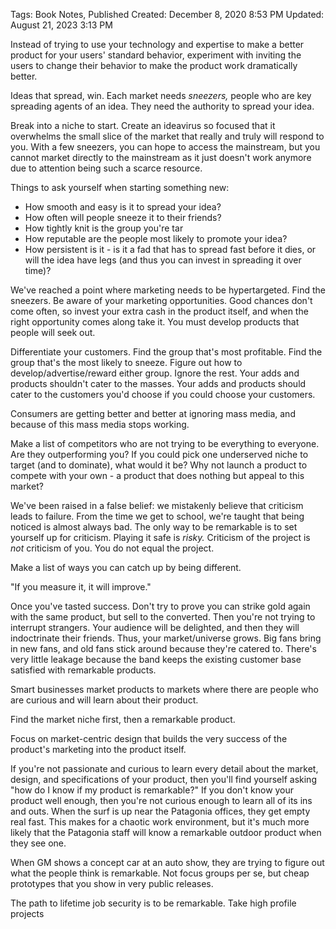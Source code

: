 Tags: Book Notes, Published
Created: December 8, 2020 8:53 PM
Updated: August 21, 2023 3:13 PM

Instead of trying to use your technology and expertise to make a better product for your users' standard behavior, experiment with inviting the users to change their behavior to make the product work dramatically better.

Ideas that spread, win. Each market needs *sneezers,* people who are key spreading agents of an idea. They need the authority to spread your idea.

Break into a niche to start. Create an ideavirus so focused that it overwhelms the small slice of the market that really and truly will respond to you. With a few sneezers, you can hope to access the mainstream, but you cannot market directly to the mainstream as it just doesn't work anymore due to attention being such a scarce resource.

Things to ask yourself when starting something new:

- How smooth and easy is it to spread your idea?
- How often will people sneeze it to their friends?
- How tightly knit is the group you're tar
- How reputable are the people most likely to promote your idea?
- How persistent is it - is it a fad that has to spread fast before it dies, or will the idea have legs (and thus you can invest in spreading it over time)?

We've reached a point where marketing needs to be hypertargeted. Find the sneezers. Be aware of your marketing opportunities. Good chances don't come often, so invest your extra cash in the product itself, and when the right opportunity comes along take it. You must develop products that people will seek out.

Differentiate your customers. Find the group that's most profitable. Find the group that's the most likely to sneeze. Figure out how to develop/advertise/reward either group. Ignore the rest. Your adds and products shouldn't cater to the masses. Your adds and products should cater to the customers you'd choose if you could choose your customers.

Consumers are getting better and better at ignoring mass media, and because of this mass media stops working.

Make a list of competitors who are not trying to be everything to everyone. Are they outperforming you? If you could pick one underserved niche to target (and to dominate), what would it be? Why not launch a product to compete with your own - a product that does nothing but appeal to this market?

We've been raised in a false belief: we mistakenly believe that criticism leads to failure. From the time we get to school, we're taught that being noticed is almost always bad. The only way to be remarkable is to set yourself up for criticism. Playing it safe is *risky.* Criticism of the project is *not* criticism of you. You do not equal the project.

Make a list of ways you can catch up by being different.

"If you measure it, it will improve."

Once you've tasted success. Don't try to prove you can strike gold again with the same product, but sell to the converted. Then you're not trying to interrupt strangers. Your audience will be delighted, and then they will indoctrinate their friends. Thus, your market/universe grows. Big fans bring in new fans, and old fans stick around because they're catered to. There's very little leakage because the band keeps the existing customer base satisfied with remarkable products.

Smart businesses market products to markets where there are people who are curious and will learn about their product.

Find the market niche first, then a remarkable product.

Focus on market-centric design that builds the very success of the product's marketing into the product itself.

If you're not passionate and curious to learn every detail about the market, design, and specifications of your product, then you'll find yourself asking "how do I know if my product is remarkable?" If you don't know your product well enough, then you're not curious enough to learn all of its ins and outs. When the surf is up near the Patagonia offices, they get empty real fast. This makes for a chaotic work environment, but it's much more likely that the Patagonia staff will know a remarkable outdoor product when they see one.

When GM shows a concept car at an auto show, they are trying to figure out what the people think is remarkable. Not focus groups per se, but cheap prototypes that you show in very public releases.

The path to lifetime job security is to be remarkable. Take high profile projects
